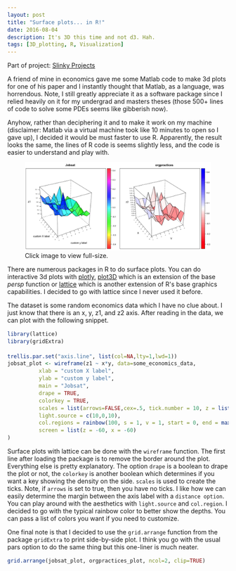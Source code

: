 ```yaml
---
layout: post
title: "Surface plots... in R!"
date: 2016-08-04
description: It's 3D this time and not d3. Hah.
tags: [3D_plotting, R, Visualization]
---
```


Part of project: [Slinky Projects](http://data-slinky.com/project/4_Slinky_projects/)

A friend of mine in economics gave me some Matlab code to make 3d plots for one of his 
paper and I instantly thought that Matlab, as a language, was horrendous. Note, I still 
greatly appreciate it as a software package since I relied heavily on it for my undergrad 
and masters theses (those 500+ lines of code to solve some PDEs seems like gibberish now).

Anyhow, rather than deciphering it and to make it work on my machine (disclaimer: Matlab 
via a virtual machine took like 10 minutes to open so I gave up), I decided it would be 
must faster to use R. Apparently, the result looks the same, the lines of R code is 
seems slightly less, and the code is easier to understand and play with.

<figure>
 <a href="/img/surface_plots.png" data-lightbox="appfoundry_image_set" data-title="Source: 
 Some economics data">
  <img src="/img/surface_plots.png" alt="Bump chart" style="max-width:100%;"/>
</a>
 <div class="col caption">Click image to view full-size. </div>
 </figure>
 
There are numerous packages in R to do surface plots. You can do interactive 3d plots with 
[plotly](https://plot.ly/r/3d-surface-plots/), 
[plot3D](https://cran.r-project.org/web/packages/plot3D/vignettes/plot3D.pdf) which is an 
extension of the base _persp_ function or 
[lattice](https://cran.r-project.org/web/packages/lattice/index.html) which is another 
extension of R's base graphics capabilities. I decided to go with lattice since I never 
used it before.

The dataset is some random economics data which I have no clue about. I just know that 
there is an x, y, z1, and z2 axis. After reading in the data, we can plot with the 
following snippet.

```R
library(lattice)
library(gridExtra)

trellis.par.set("axis.line", list(col=NA,lty=1,lwd=1))
jobsat_plot <- wireframe(z1 ~ x*y, data=some_economics_data, 
          xlab = "custom X label",
          ylab = "custom y label",
          main = "Jobsat",
          drape = TRUE,
          colorkey = TRUE,
          scales = list(arrows=FALSE,cex=.5, tick.number = 10, z = list(arrows=F), distance =c(1.5, 1.5, 1.5)),
          light.source = c(10,0,10),
          col.regions = rainbow(100, s = 1, v = 1, start = 0, end = max(1,100 - 1)/100, alpha = .8),
          screen = list(z = -60, x = -60)
)
```

Surface plots with lattice can be done with the `wireframe` function. The first line after 
loading the package is to remove the border around the plot. Everything else is pretty 
explanatory. The option `drape` is a boolean to drape the plot or not, the `colorkey` is 
another boolean which determines if you want a key showing the density on the side. 
`scales` is used to create the ticks. Note, if `arrows` is set to true, then you have no 
ticks. I like how we can easily determine the margin between the axis label with a 
`distance option`. You can play around with the aesthetics with `light.source` and 
`col.region`. I decided to go with the typical rainbow color to better show the depths. 
You can pass a list of colors you want if you need to customize.

One final note is that I decided to use the `grid.arrange` function from the package 
`gridExtra` to print side-by-side plot. I think you go with the usual pars option to do 
the same thing but this one-liner is much neater.

```R
grid.arrange(jobsat_plot, orgpractices_plot, ncol=2, clip=TRUE)
```